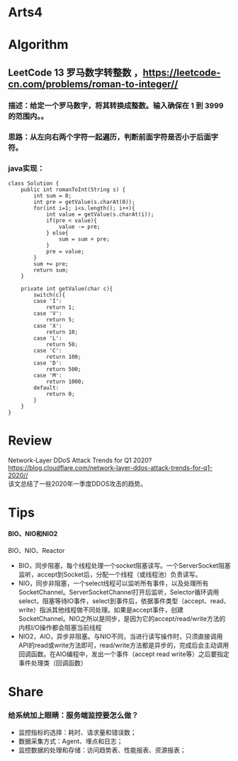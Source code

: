 Arts4
===

# Algorithm
## LeetCode 13 罗马数字转整数 ，<https://leetcode-cn.com/problems/roman-to-integer//>
### 描述：给定一个罗马数字，将其转换成整数。输入确保在 1 到 3999 的范围内。。
### 思路：从左向右两个字符一起遍历，判断前面字符是否小于后面字符。
### java实现：
    class Solution {
        public int romanToInt(String s) {
            int sum = 0;
            int pre = getValue(s.charAt(0));
            for(int i=1; i<s.length(); i++){
                int value = getValue(s.charAt(i));
                if(pre < value){
                    value -= pre;
                } else{
                    sum = sum + pre;
                }
                pre = value;
            }
            sum += pre;
            return sum;
        }
    
        private int getValue(char c){
            switch(c){
            case 'I':
                return 1;
            case 'V':
                return 5;
            case 'X':
                return 10;
            case 'L':
                return 50;
            case 'C':
                return 100;
            case 'D':
                return 500;
            case 'M':
                return 1000;
            default:
                return 0;
            }
        }
    }

# Review
Network-Layer DDoS Attack Trends for Q1 2020?  
<https://blog.cloudflare.com/network-layer-ddos-attack-trends-for-q1-2020//>  
该文总结了一些2020年一季度DDOS攻击的趋势。


# Tips
#### BIO、NIO和NIO2
BIO、NIO、Reactor
 - BIO，同步阻塞，每个线程处理一个socket阻塞读写。一个ServerSocket阻塞监听，accept到Socket后，分配一个线程（或线程池）负责读写。
 - NIO，同步非阻塞，一个select线程可以监听所有事件，以及处理所有SocketChannel。ServerSocketChannel打开后监听，Selector循环调用select，阻塞等待IO事件，select到事件后，依据事件类型（accept、read、write）指派其他线程做不同处理。如果是accept事件，创建SocketChannel。NIO之所以是同步，是因为它的accept/read/write方法的内核I/O操作都会阻塞当前线程
 - NIO2，AIO，异步非阻塞。与NIO不同，当进行读写操作时，只须直接调用API的read或write方法即可，read/write方法都是异步的，完成后会主动调用回调函数。在AIO编程中，发出一个事件（accept read write等）之后要指定事件处理类（回调函数）




# Share
### 给系统加上眼睛：服务端监控要怎么做？
 - 监控指标的选择：耗时、请求量和错误数；
 - 数据采集方式：Agent、埋点和日志；
 - 监控数据的处理和存储：访问趋势表、性能报表、资源报表；
